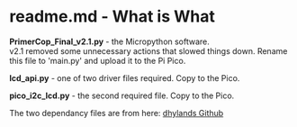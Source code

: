 # readme.md - What is What

**PrimerCop_Final_v2.1.py** - the Micropython software.  
v2.1 removed some unnecessary actions that slowed things down.
Rename this file to 'main.py' and upload it to the Pi Pico.

**lcd_api.py** - one of two driver files required.  Copy to the Pico.

**pico_i2c_lcd.py** - the second required file.  Copy to the Pico.

The two dependancy files are from here: [dhylands Github](https://github.com/dhylands/python_lcd)
